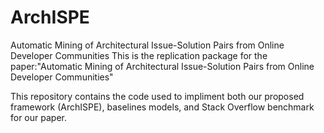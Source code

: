 # ArchISPE
Automatic Mining of Architectural Issue-Solution Pairs from Online Developer Communities
This is the replication package for the paper:"Automatic Mining of Architectural Issue-Solution Pairs from Online Developer Communities"

This repository contains the code used to impliment both our proposed framework (ArchISPE), baselines models, and Stack Overflow benchmark for our paper.
